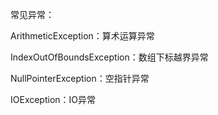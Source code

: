常见异常：

ArithmeticException：算术运算异常

IndexOutOfBoundsException：数组下标越界异常

NullPointerException：空指针异常

IOException：IO异常

